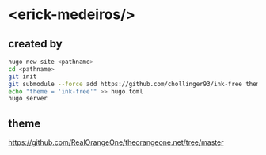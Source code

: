 # \<erick-medeiros/>

## created by

```sh
hugo new site <pathname>
cd <pathname>
git init
git submodule --force add https://github.com/chollinger93/ink-free themes/ink-free
echo "theme = 'ink-free'" >> hugo.toml
hugo server
```

## theme

<https://github.com/RealOrangeOne/theorangeone.net/tree/master>
